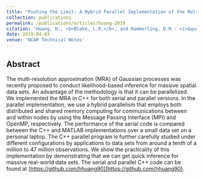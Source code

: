 ```yaml
---
title: "Pushing the Limit: A Hybrid Parallel Implementation of the Multi-Resolution Approximation for Massive Data"
collection: publications
permalink: /publications/articles/huang-2019
citation: "Huang, H., <b>Blake, L.R.</b>, and Hammerling, D.M.: <i>&quot;Pushing the Limit: A Hybrid Parallel Implementation of the Multi-Resolution Approximation for Massive Data&quot;</i>, NCAR Technical Note NCAR/TN-551+STR, DOI: <a href='http://dx.doi.org/10.5065/nnt6-q689'>10.5065/nnt6-q689H</a>, 2019."
date: 2019-04-03
venue: 'NCAR Technical Notes'
---
```


## Abstract
The multi-resolution approximation (MRA) of Gaussian processes was recently proposed to conduct likelihood-based inference for massive spatial data sets. An advantage of the methodology is that it can be parallelized. We implemented the MRA in C++ for both serial and parallel versions. In the parallel implementation, we use a hybrid parallelism that employs both distributed and shared memory computing for communications between and within nodes by using the Message Passing Interface (MPI) and OpenMP, respectively. The performance of the serial code is compared between the C++ and MATLAB implementations over a small data set on a personal laptop. The C++ parallel program is further carefully studied under different configurations by applications to data sets from around a tenth of a million to 47 million observations. We show the practicality of this implementation by demonstrating that we can get quick inference for massive real-world data sets. The serial and parallel C++ code can be found at [https://github.com/hhuang90](https://github.com/hhuang90).
